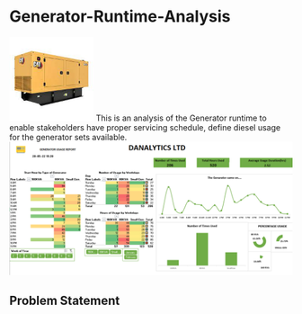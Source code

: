 # Generator-Runtime-Analysis
<img src="https://github.com/oluyinkaawoyemi/Generator-Runtime-Analysis/blob/main/download.jpg" alt="Generator" width="150"/>
This is an analysis of the Generator runtime to enable stakeholders have proper servicing schedule, define diesel usage for the generator sets available.
<img src="https://github.com/oluyinkaawoyemi/Generator-Runtime-Analysis/blob/main/Screenshot%20(53).png" alt="Generator" width="700"/>

## Problem Statement
